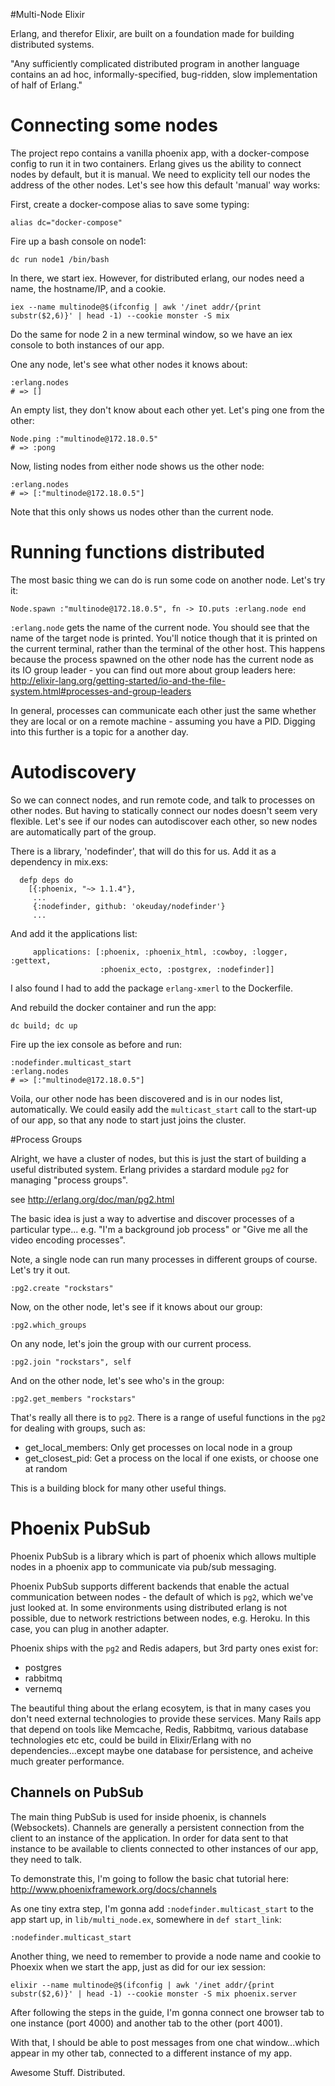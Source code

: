 #Multi-Node Elixir

Erlang, and therefor Elixir, are built on a foundation made for building distributed systems.

"Any sufficiently complicated distributed program in another language contains an ad hoc, informally-specified, bug-ridden, slow implementation of half of Erlang."

# Connecting some nodes
The project repo contains a vanilla phoenix app, with a docker-compose config to run it in two containers.
Erlang gives us the ability to connect nodes by default, but it is manual. We need to explicity tell our nodes the address of the
other nodes. Let's see how this default 'manual' way works:

First, create a docker-compose alias to save some typing:

```
alias dc="docker-compose"
```

Fire up a bash console on node1:

```
dc run node1 /bin/bash
```

In there, we start iex. However, for distributed erlang, our nodes need a name, the hostname/IP, and a cookie.
```
iex --name multinode@$(ifconfig | awk '/inet addr/{print substr($2,6)}' | head -1) --cookie monster -S mix
```

Do the same for node 2 in a new terminal window, so we have an iex console to both instances of our app.

One any node, let's see what other nodes it knows about:

```
:erlang.nodes
# => []
```

An empty list, they don't know about each other yet. Let's ping one from the other:

```
Node.ping :"multinode@172.18.0.5"
# => :pong
```

Now, listing nodes from either node shows us the other node:

```
:erlang.nodes
# => [:"multinode@172.18.0.5"]
```
Note that this only shows us nodes other than the current node.

# Running functions distributed
The most basic thing we can do is run some code on another node. Let's try it:

```
Node.spawn :"multinode@172.18.0.5", fn -> IO.puts :erlang.node end
```

`:erlang.node` gets the name of the current node. You should see that the name of the target node is printed. You'll notice though
that it is printed on the current terminal, rather than the terminal of the other host. This happens because the process spawned on the
other node has the current node as its IO group leader - you can find out more about group leaders here: http://elixir-lang.org/getting-started/io-and-the-file-system.html#processes-and-group-leaders

In general, processes can communicate each other just the same whether they are local or on a remote machine - assuming you have a PID. Digging into this further
is a topic for a another day.

# Autodiscovery
So we can connect nodes, and run remote code, and talk to processes on other nodes. But having to statically connect our nodes doesn't seem
very flexible. Let's see if our nodes can autodiscover each other, so new nodes are automatically part of the group.

There is a library, 'nodefinder', that will do this for us. Add it as a dependency in mix.exs:

```
  defp deps do
    [{:phoenix, "~> 1.1.4"},
     ...
     {:nodefinder, github: 'okeuday/nodefinder'}
     ...
```

And add it the applications list:
```
     applications: [:phoenix, :phoenix_html, :cowboy, :logger, :gettext,
                    :phoenix_ecto, :postgrex, :nodefinder]]
```
I also found I had to add the package `erlang-xmerl` to the Dockerfile.

And rebuild the docker container and run the app:

```
dc build; dc up
```
Fire up the iex console as before and run:
```
:nodefinder.multicast_start
:erlang.nodes
# => [:"multinode@172.18.0.5"]
```
Voila, our other node has been discovered and is in our nodes list, automatically. We could easily add the `multicast_start` call to the start-up
of our app, so that any node to start just joins the cluster.

#Process Groups

Alright, we have a cluster of nodes, but this is just the start of building a useful distributed system.
Erlang privides a stardard module `pg2` for managing "process groups".

see http://erlang.org/doc/man/pg2.html

The basic idea is just a way to advertise and discover processes of a particular type...
e.g. "I'm a background job process" or "Give me all the video encoding processes".

Note, a single node can run many processes in different groups of course. Let's try it out.

```
:pg2.create "rockstars"
```
Now, on the other node, let's see if it knows about our group:
```
:pg2.which_groups
```
On any node, let's join the group with our current process.
```
:pg2.join "rockstars", self
```
And on the other node, let's see who's in the group:
```
:pg2.get_members "rockstars"
```
That's really all there is to `pg2`. There is a range
of useful functions in the `pg2` for dealing with groups, such as:
 - get_local_members: Only get processes on local node in a group
 - get_closest_pid: Get a process on the local if one exists, or choose one at random

This is a building block for many other useful things.

# Phoenix PubSub
Phoenix PubSub is a library which is part of phoenix which allows multiple nodes in a
phoenix app to communicate via pub/sub messaging.

Phoenix PubSub supports different backends that enable the actual communication between nodes - the default of which is
`pg2`, which we've just looked at. In some environments using distributed erlang is not possible,
due to network restrictions between nodes, e.g. Heroku. In this case, you can plug in another adapter.

Phoenix ships with the `pg2` and Redis adapers, but 3rd party ones exist for:
 - postgres
 - rabbitmq
 - vernemq

The beautiful thing about the erlang ecosytem, is that in many cases you don't need external technologies
to provide these services. Many Rails app that depend on tools like Memcache, Redis, Rabbitmq, various database
technologies etc etc, could be build in Elixir/Erlang with no dependencies...except maybe one database for persistence,
and acheive much greater performance.

## Channels on PubSub
The main thing PubSub is used for inside phoenix, is channels (Websockets). Channels are generally
a persistent connection from the client to an instance of the application. In order for data sent
to that instance to be available to clients connected to other instances of our app, they need to talk.

To demonstrate this, I'm going to follow the basic chat tutorial here:
http://www.phoenixframework.org/docs/channels

As one tiny extra step, I'm gonna add `:nodefinder.multicast_start` to the app start up, in
`lib/multi_node.ex`, somewhere in `def start_link`:
```
:nodefinder.multicast_start
```

Another thing, we need to remember to provide a node name and cookie to Phoexix when we start the app, just as did for our iex session:
```
elixir --name multinode@$(ifconfig | awk '/inet addr/{print substr($2,6)}' | head -1) --cookie monster -S mix phoenix.server
```

After following the steps in the guide, I'm gonna connect one browser tab to one instance (port 4000)
and another tab to the other (port 4001).

With that, I should be able to post messages from one chat window...which appear in my other tab, connected to a different
instance of my app.

Awesome Stuff. Distributed.
